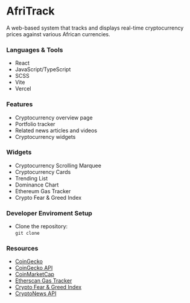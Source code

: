 # AfriTrack
A web-based system that tracks and displays real-time cryptocurrency prices against various African currencies.

### Languages & Tools
- React
- JavaScript/TypeScript
- SCSS
- Vite
- Vercel

### Features
- Cryptocurrency overview page
- Portfolio tracker
- Related news articles and videos
- Cryptocurrency widgets

### Widgets
- Cryptocurrency Scrolling Marquee
- Cryptocurrency Cards
- Trending List
- Dominance Chart
- Ethereum Gas Tracker
- Crypto Fear & Greed Index

### Developer Enviroment Setup
- Clone the repository:  
``git clone ``

### Resources
- [CoinGecko](https://www.coingecko.com/)
- [CoinGecko API](https://www.coingecko.com/api/documentations/v3)
- [CoinMarketCap](https://coinmarketcap.com/)
- [Etherscan Gas Tracker](https://docs.etherscan.io/api-endpoints/gas-tracker)
- [Crypto Fear & Greed Index](https://alternative.me/crypto/fear-and-greed-index/)
- [CryptoNews API](https://cryptonews-api.com/)
